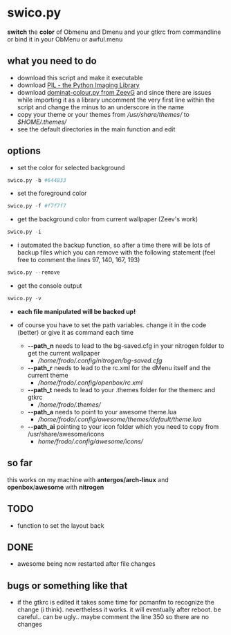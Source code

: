 # swico.py

**switch** the **color** of Obmenu and Dmenu and your gtkrc from commandline or bind it in your ObMenu or awful.menu

## what you need to do
+ download this script and make it executable
+ download [PIL - the Python Imaging Library](https://github.com/python-pillow/Pillow)
+ download [dominat-colour.py from ZeevG](https://github.com/ZeevG/python-dominant-image-colour) and since there are issues while importing it as a library uncomment the very first line within the script and change the minus to an underscore in the name
+ copy your theme or your themes from */usr/share/themes/* to *$HOME/.themes/*
+ see the default directories in the main function and edit

## options
+ set the color for selected background
```python
swico.py -b #644833
```

+ set the foreground color
```python
swico.py -f #f7f7f7
```

+ get the background color from current wallpaper (Zeev's work)
```python
swico.py -i
```

+ i automated the backup function, so after a time there will be lots of backup files which you can remove with the following statement (feel free to comment the lines 97, 140, 167, 193)
```python
swico.py --remove
```

+ get the console output
```python
swico.py -v
```
+ **each file manipulated will be backed up!**

+ of course you have to set the path variables. change it in the code (better) or give it as command each time
  - **--path_n** needs to lead to the bg-saved.cfg in your nitrogen folder to get the current wallpaper
    - */home/frodo/.config/nitrogen/bg-saved.cfg*
  - **--path_r** needs to lead to the rc.xml for the dMenu itself and the current theme
    - */home/frodo/.config/openbox/rc.xml*
  - **--path_t** needs to lead to your .themes folder for the themerc and gtkrc
    - */home/frodo/.themes/*
  - **--path_a** needs to point to your awesome theme.lua
    - */home/frodo/.config/awesome/themes/default/theme.lua*
  - **--path_ai** pointing to your icon folder which you need to copy from /usr/share/awesome/icons
    - *home/frodo/.config/awesome/icons/*

## so far
this works on my machine with **antergos/arch-linux** and **openbox**/**awesome** with **nitrogen**

## TODO
- function to set the layout back

## DONE
- awesome being now restarted after file changes

## bugs or something like that
- if the gtkrc is edited it takes some time for pcmanfm to recognize the change (i think). nevertheless it works. it will eventually after reboot. be careful.. can be ugly.. maybe comment the line 350 so there are no changes
